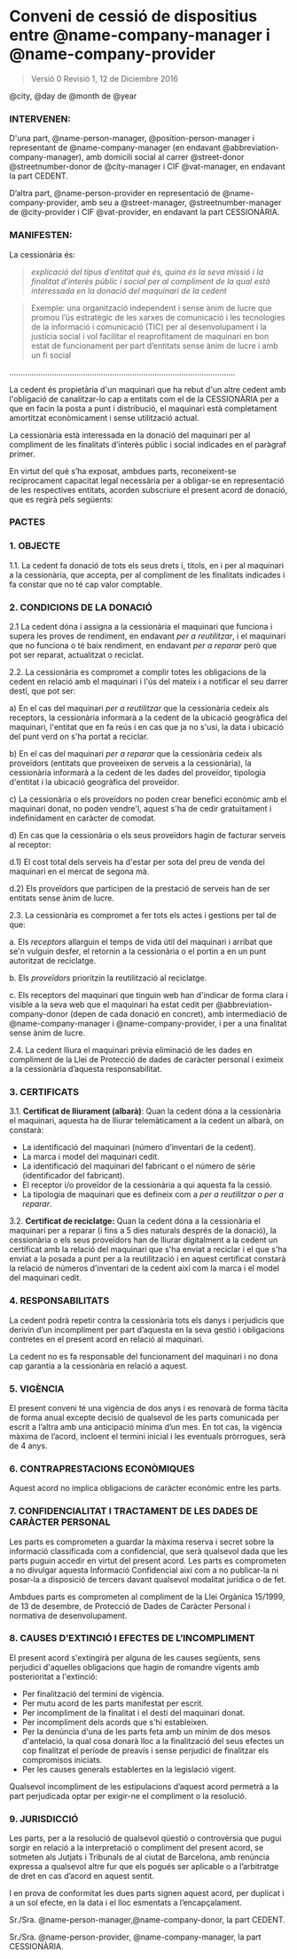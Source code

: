 Conveni de cessió de dispositius entre @name-company-manager i @name-company-provider
============================================================
> Versió 0 Revisió 1, 12 de Diciembre 2016

@city, @day de @month de @year

### INTERVENEN:


D'una part, @name-person-manager, @position-person-manager i representant de @name-company-manager (en endavant @abbreviation-company-manager), amb domicili social al carrer @street-donor @streetnumber-donor de @city-manager i CIF @vat-manager, en endavant la part CEDENT.

D’altra part, @name-person-provider en representació de @name-company-provider, amb seu a @street-manager, @streetnumber-manager de @city-provider i CIF @vat-provider, en endavant la part CESSIONÀRIA.

### MANIFESTEN:

La cessionària és:  
> *explicació del tipus d’entitat què és, quina és la seva missió i la finalitat d’interès públic i social per al compliment de la qual està interessada en la donació del maquinari de la cedent*

> Exemple: una organització independent i sense ànim de lucre que promou l’ús estratègic de les xarxes de comunicació i les tecnologies de la informació i comunicació (TIC) per al desenvolupament i la justícia social i vol facilitar el reaprofitament de maquinari en bon estat de funcionament per part d’entitats sense ànim de lucre i amb un fi social 

.....................................................................................................

La cedent és propietària d'un maquinari que ha rebut d'un altre cedent amb l'obligació de canalitzar-lo cap a entitats com el de la CESSIONÀRIA per a que en facin la posta a punt i distribució, el maquinari està completament amortitzat econòmicament i sense utilització actual.

La cessionària està interessada en la donació del maquinari per al compliment de les finalitats d’interès públic i social indicades en el paràgraf primer.

En virtut del què s’ha exposat, ambdues parts, reconeixent-se recíprocament capacitat legal necessària per a obligar-se en representació de les respectives entitats, acorden subscriure el present acord de donació, que es regirà pels següents:

### PACTES

### 1\. OBJECTE

1.1. La cedent fa donació de tots els seus drets i, títols, en i per al maquinari a la cessionària, que accepta, per al compliment de les finalitats indicades i fa constar que no té cap valor comptable.

### 2\. CONDICIONS DE LA DONACIÓ

2.1 La cedent dóna i assigna a la cessionària el maquinari que funciona i supera les proves de rendiment, en endavant *per a reutilitzar*, i el maquinari que no funciona o té baix rendiment, en endavant *per a reparar* però que pot ser reparat, actualitzat o reciclat.

2.2. La cessionària es compromet a complir totes les obligacions de la cedent en relació amb el maquinari i l'ús del mateix i a notificar el seu darrer destí, que pot ser:

a)  En el cas del maquinari *per a reutilitzar* que la cessionària cedeix als receptors, la cessionària informarà a la cedent de la ubicació geogràfica del maquinari, l'entitat que en fa reús i en cas que ja no s'usi, la data i ubicació del punt verd on s'ha portat a reciclar.

b)  En el cas del maquinari *per a reparar* que la cessionària cedeix als proveïdors (entitats que proveeixen de serveis a la cessionària), la cessionària informarà a la cedent de les dades del proveïdor, tipologia d'entitat i la ubicació geogràfica del proveïdor.

c)  La cessionària o els proveïdors no poden crear benefici econòmic amb el maquinari donat, no poden vendre'l, aquest s'ha de cedir gratuïtament i indefinidament en caràcter de comodat. 

d)  En cas que la cessionària o els seus proveïdors hagin de facturar serveis al receptor:

d.1)  El cost total dels serveis ha d'estar per sota del preu de venda del maquinari en el mercat de segona mà.

d.2)  Els proveïdors que participen de la prestació de serveis han de ser entitats sense ànim de lucre. 

2.3. La cessionària es compromet a fer tots els actes i gestions per tal de que:

a. Els *receptors* allarguin el temps de vida útil del maquinari i arribat que se'n vulguin desfer, el retornin a la cessionària o el portin a en un punt autoritzat de reciclatge.

b.  Els *proveïdors* prioritzin la reutilització al reciclatge.

c.  Els receptors del maquinari que tinguin web han d'indicar de forma clara i visible a la seva web que el maquinari ha estat cedit per @abbreviation-company-donor (depen de cada donació en concret), amb intermediació de @name-company-manager i @name-company-provider, i per a una finalitat sense ànim de lucre. 

2.4. La cedent lliura el maquinari prèvia eliminació de les dades en compliment de la Llei de Protecció de dades de caràcter personal i eximeix a la cessionària d’aquesta responsabilitat.

### 3.  CERTIFICATS

3.1. **Certificat de lliurament (albarà)**: Quan la cedent dóna a la cessionària el maquinari, aquesta ha de lliurar telemàticament a la cedent un albarà, on constarà:

  -   La identificació del maquinari (número d’inventari de la cedent).
  -   La marca i model del maquinari cedit.
  -   La identificació del maquinari del fabricant o el número de sèrie  (identificador del fabricant).
  -   El receptor i/o proveïdor de la cessionària a qui aquesta fa la cessió. 
  -   La tipologia de maquinari que es defineix com a *per a reutilitzar o per a reparar*.

3.2. **Certificat de reciclatge:** Quan la cedent dóna a la cessionària el maquinari per a reparar (i fins a 5 dies naturals després de la donació), la cessionària o els seus proveïdors han de lliurar digitalment a la cedent un certificat amb la relació del maquinari que s'ha enviat a reciclar i el que s'ha enviat a la posada a punt per a la reutilització i en aquest certificat constarà la relació de números d’inventari de la cedent així com la marca i el model del maquinari cedit.

### 4. RESPONSABILITATS

La cedent podrà repetir contra la cessionària tots els danys i perjudicis que derivin d’un incompliment per part d’aquesta en la seva gestió i obligacions contretes en el present acord en relació al maquinari.

La cedent no es fa responsable del funcionament del maquinari i no dona cap garantia a la cessionària en relació a aquest. 

### 5. VIGÈNCIA

El present conveni té una vigència de dos anys i es renovarà de forma tàcita de forma anual excepte decisió de qualsevol de les parts comunicada per escrit a l’altra amb una anticipació mínima d’un mes. En tot cas, la vigència màxima de l’acord, incloent el termini inicial i les eventuals pròrrogues, serà de 4 anys.

### 6. CONTRAPRESTACIONS ECONÒMIQUES

Aquest acord no implica obligacions de caràcter econòmic entre les parts.

### 7. CONFIDENCIALITAT I TRACTAMENT DE LES DADES DE CARÀCTER PERSONAL

Les parts es comprometen a guardar la màxima reserva i secret sobre la informació classificada com a confidencial, que serà qualsevol dada que les parts puguin accedir en virtut del present acord. Les parts es comprometen a no divulgar aquesta Informació Confidencial així com a no publicar-la ni posar-la a disposició de tercers davant qualsevol modalitat jurídica o de fet.

Ambdues parts es comprometen al compliment de la Llei Orgànica 15/1999, de 13 de desembre, de Protecció de Dades de Caràcter Personal i normativa de desenvolupament.

### 8. CAUSES D’EXTINCIÓ I EFECTES DE L’INCOMPLIMENT

El present acord s'extingirà per alguna de les causes següents, sens perjudici d'aquelles obligacions que hagin de romandre vigents amb posterioritat a l'extinció: 
  - Per finalització del termini de vigència. 
  - Per mutu acord de les parts manifestat per escrit.
  - Per incompliment de la finalitat i el destí del maquinari donat.
  - Per incompliment dels acords que s'hi estableixen.
  - Per la denúncia d'una de les parts feta amb un mínim de dos mesos d'antelació, la qual cosa donarà lloc a la finalització del seus efectes un cop finalitzat el període de preavís i sense perjudici de finalitzar els compromisos iniciats.
  - Per les causes generals establertes en la legislació vigent.

Qualsevol incompliment de les estipulacions d’aquest acord permetrà a la part perjudicada optar per exigir-ne el compliment o la resolució.

### 9. JURISDICCIÓ

Les parts, per a la resolució de qualsevol qüestió o controvèrsia que pugui sorgir en relació a la interpretació o compliment del present acord, se sotmeten als Jutjats i Tribunals de al ciutat de Barcelona, amb renúncia expressa a qualsevol altre fur que els pogués ser aplicable o a l’arbitratge de dret en cas d’acord en aquest sentit.

I en prova de conformitat les dues parts signen aquest acord, per duplicat i a un sol efecte, en la data i el lloc esmentats a l’encapçalament.


Sr./Sra. @name-person-manager,@name-company-donor, la part CEDENT.

Sr./Sra. @name-person-provider,  @name-company-manager, la part CESSIONÀRIA.


